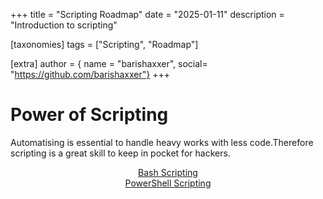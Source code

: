 +++
title = "Scripting Roadmap"
date = "2025-01-11"
description = "Introduction to scripting"

[taxonomies]
tags = ["Scripting", "Roadmap"]

[extra]
author = { name = "barishaxxer", social= "https://github.com/barishaxxer"}
+++
<style>
.center {

	text-align: center;

}

</style>
# Power of Scripting

Automatising is essential to handle heavy works with less code.Therefore scripting is a great skill to keep in  pocket for hackers.



<div class="center" style="color: #20C20E"><a href="/posts/bash-scripting">Bash Scripting</a></div>
<div class="center" style="color: #03befc"><a href="/posts/ps-scripting">PowerShell Scripting</a></div>
